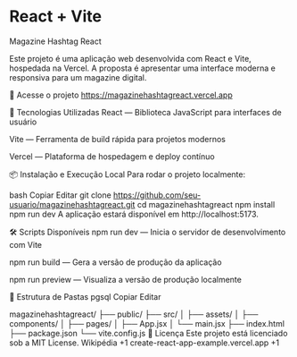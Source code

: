 # React + Vite

Magazine Hashtag React

Este projeto é uma aplicação web desenvolvida com React e Vite, hospedada na Vercel. A proposta é apresentar uma interface moderna e responsiva para um magazine digital.

🔗 Acesse o projeto
https://magazinehashtagreact.vercel.app

🚀 Tecnologias Utilizadas
React — Biblioteca JavaScript para interfaces de usuário

Vite — Ferramenta de build rápida para projetos modernos

Vercel — Plataforma de hospedagem e deploy contínuo

📦 Instalação e Execução Local
Para rodar o projeto localmente:

bash
Copiar
Editar
git clone https://github.com/seu-usuario/magazinehashtagreact.git
cd magazinehashtagreact
npm install
npm run dev
A aplicação estará disponível em http://localhost:5173.

🛠 Scripts Disponíveis
npm run dev — Inicia o servidor de desenvolvimento com Vite

npm run build — Gera a versão de produção da aplicação

npm run preview — Visualiza a versão de produção localmente

📁 Estrutura de Pastas
pgsql
Copiar
Editar

magazinehashtagreact/
├── public/
├── src/
│   ├── assets/
│   ├── components/
│   ├── pages/
│   ├── App.jsx
│   └── main.jsx
├── index.html
├── package.json
└── vite.config.js
📄 Licença
Este projeto está licenciado sob a MIT License.
Wikipédia
+1
create-react-app-example.vercel.app
+1